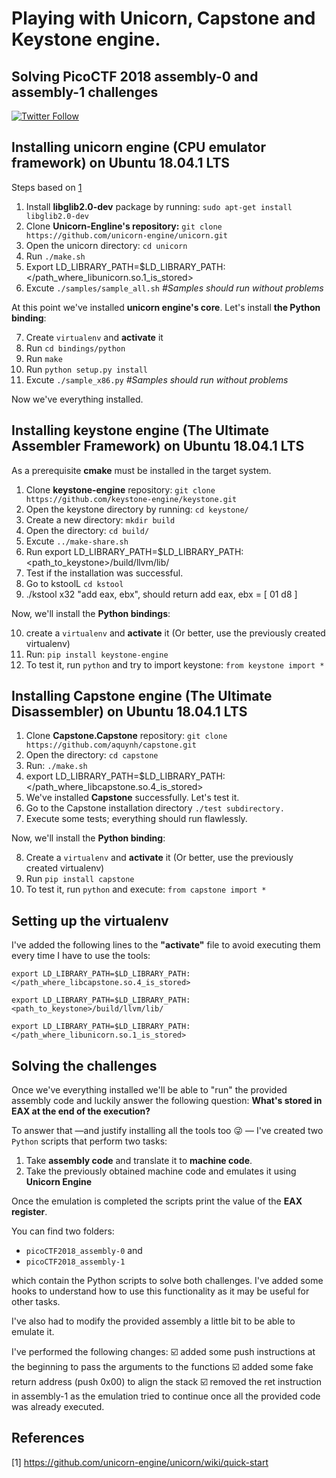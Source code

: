 # Playing with Unicorn, Capstone and Keystone engine.  
## Solving **PicoCTF 2018** assembly-0 and assembly-1 challenges
   


[![Twitter Follow](https://img.shields.io/twitter/follow/nahueldsanchez_?color=1DA1F2&logo=twitter&style=for-the-badge)](https://twitter.com/nahueldsanchez_?s=20) 

## Installing unicorn engine (CPU emulator framework) on Ubuntu 18.04.1 LTS

Steps based on [1](#References)

1) Install **libglib2.0-dev** package by running:  `sudo apt-get install libglib2.0-dev`
2) Clone **Unicorn-Engline's repository:** `git clone https://github.com/unicorn-engine/unicorn.git`
3) Open the unicorn directory: `cd unicorn`
4) Run `./make.sh`
5) Export LD_LIBRARY_PATH=$LD_LIBRARY_PATH: </path_where_libunicorn.so.1_is_stored>
6) Excute `./samples/sample_all.sh` _#Samples should run without problems_

At this point we've installed **unicorn engine's core**. Let's install **the Python binding**:

7) Create `virtualenv` and **activate** it
8) Run `cd bindings/python`
9) Run `make`
10) Run `python setup.py install`
11) Excute `./sample_x86.py` _#Samples should run without problems_


Now we've everything installed.

## Installing **keystone engine** (The Ultimate Assembler Framework) on Ubuntu 18.04.1 LTS

As a prerequisite **cmake** must be installed in the target system.

1) Clone **keystone-engine** repository: `git clone https://github.com/keystone-engine/keystone.git`
2) Open the keystone directory by running: `cd keystone/`
3) Create a new directory: `mkdir build`
4) Open the directory: `cd build/`
5) Excute `../make-share.sh`
6) Run export LD_LIBRARY_PATH=$LD_LIBRARY_PATH:<path_to_keystone>/build/llvm/lib/
7) Test if the installation was successful. 
8) Go to kstoolL `cd kstool`
9) ./kstool x32 "add eax, ebx", should return add eax, ebx = [ 01 d8 ]

Now, we'll install the **Python bindings**:

10) create a `virtualenv` and **activate** it (Or better, use the previously created virtualenv)
11) Run: `pip install keystone-engine`
12) To test it, run `python` and try to import keystone: `from keystone import *`


## Installing **Capstone engine** (The Ultimate Disassembler) on Ubuntu 18.04.1 LTS

1) Clone **Capstone.Capstone** repository: `git clone https://github.com/aquynh/capstone.git`
2) Open the directory: `cd capstone`
3) Run: `./make.sh`
4) export LD_LIBRARY_PATH=$LD_LIBRARY_PATH:</path_where_libcapstone.so.4_is_stored>
5) We've installed **Capstone** successfully. Let's test it.
6) Go to the Capstone installation directory `./test subdirectory.`
7) Execute some tests; everything should run flawlessly.

Now, we'll install the **Python binding**:

8) Create a `virtualenv` and **activate** it (Or better, use the previously created virtualenv)
9) Run `pip install capstone`
10) To test it, run `python` and execute: `from capstone import *`

## Setting up the virtualenv

I've added the following lines to the **"activate"** file to avoid executing them every time I have to use the tools:

```
export LD_LIBRARY_PATH=$LD_LIBRARY_PATH:</path_where_libcapstone.so.4_is_stored>

export LD_LIBRARY_PATH=$LD_LIBRARY_PATH:<path_to_keystone>/build/llvm/lib/

export LD_LIBRARY_PATH=$LD_LIBRARY_PATH:</path_where_libunicorn.so.1_is_stored>
```

## Solving the challenges

Once we've everything installed we'll be able to "run" the provided assembly code and luckily answer the following question: **What's stored in EAX at the end of the execution?**

To answer that —and justify installing all the tools too :stuck_out_tongue_winking_eye: — I've created two `Python` scripts that perform two tasks:

1) Take **assembly code** and translate it to **machine code**.
2) Take the previously obtained machine code and emulates it using **Unicorn Engine**

Once the emulation is completed the scripts print the value of the **EAX register**.

You can find two folders:
+  `picoCTF2018_assembly-0` and  
+ `picoCTF2018_assembly-1`  

which contain the Python scripts to solve both challenges. I've added some hooks
to understand how to use this functionality as it may be useful for other tasks.

I've also had to modify the provided assembly a little bit to be able to emulate it.

I've performed the following changes:
:ballot_box_with_check: added some push instructions at the beginning to pass the arguments to the functions
:ballot_box_with_check: added some fake return address (push 0x00) to align the stack
:ballot_box_with_check: removed the ret instruction in assembly-1 as the emulation tried to continue once all the provided code was already executed.


## References

[1] https://github.com/unicorn-engine/unicorn/wiki/quick-start
